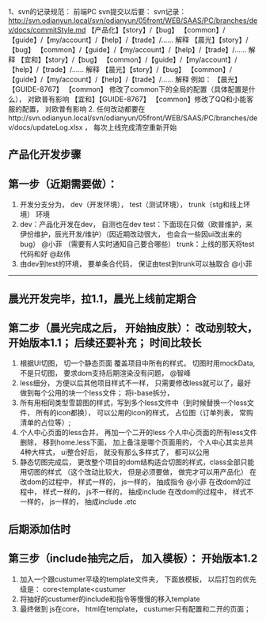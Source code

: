 1、svn的记录规范：
     前端PC svn提交以后要： svn记录：http://svn.odianyun.local/svn/odianyun/05front/WEB/SAAS/PC/branches/dev/docs/commitStyle.md
    【产品化】【story】/【bug】 【common】/【guide】/【my/account】/【help】/【trade】/...... 解释
    【晨光】【story】/【bug】 【common】/【guide】/【my/account】/【help】/【trade】/...... 解释
    【宜和】【story】/【bug】 【common】/【guide】/【my/account】/【help】/【trade】/...... 解释
    【晨光】【story】/【bug】 【common】/【guide】/【my/account】/【help】/【trade】/...... 解释
      例如：
    【晨光】【GUIDE-8767】 【common】 修改了common下的全局的配置（具体配置是什么）， 对欧普有影响
    【宜和】【GUIDE-8767】 【common】修改了QQ和小能客服的配置， 对欧普有影响
2. 任何改动都要在http://svn.odianyun.local/svn/odianyun/05front/WEB/SAAS/PC/branches/dev/docs/updateLog.xlsx  ， 每次上线完成清空重新开始

产品化开发步骤
------------------------------------------------------------------------
第一步（近期需要做）：
------------------------------------------------------------------------
1. 开发分支分为， dev（开发环境）， test（测试环境）， trunk（stg和线上环境） 环境
2. dev：产品化开发在dev， 自测也在dev
   test：下面现在只做（欧普维护，来伊份维护，辰光开发/维护）（因近期改动很大， 也会合一些因ui改出来的bug） @小菲 （需要有人实时通知自己要合哪些）
   trunk：上线的那天将test代码和好      @赵伟
3. 由dev到test的环境， 要单条合代码， 保证由test到trunk可以抽取合  @小菲
--------------------------------------------------------------------------
晨光开发完毕，拉1.1，晨光上线前定期合
--------------------------------------------------------------------------
第二步（晨光完成之后， 开始抽皮肤）： 改动别较大， 开始版本1.1； 后续还要补充； 时间比较长
------------------------------------------------------------------------
1. 根据UI切图， 切一个静态页面
    覆盖项目中所有的样式， 切图时用mockData, 不是只切图， 要求dom支持后期渲染没有问题， @智峰
2. less细分，
    方便以后其他项目样式不一样， 只需要修改less就可以了，最好做到每个公用的块一个less文件；
    将i-base拆分，
3. 所有用相同类型雪碧图的样式，写到多个less文件中（到时候替换一个less文件， 所有的icon都换），
    可以公用的icon的样式，
    占位图（订单列表， 常购清单的占位等）;
4. 个人中心页面的less合并， 再加一个二开的less
    个人中心页面的所有less文件删除， 移到home.less下面， 加上备注是哪个页面用的，
    个人中心其实总共4种大样式， ui整合好后， 就没有那么多样式了， 都可以公用
5. 静态切图完成后， 更改整个项目的dom结构适合切图的样式，class全部只能用切图的样式 （这个改动比较大， 但是必须要做， 做完才可以用产品化）
    在改dom的过程中， 样式一样的， js一样的， 抽成指令 @小菲
    在改dom的过程中， 样式一样的， js不一样的， 抽成include
    在改dom的过程中， 样式不一样的， js一样的， 抽成include
.etc

后期添加估时
------------------------------------------------------------------------
第三步（include抽完之后， 加入模板）： 开始版本1.2
------------------------------------------------------------------------
1. 加入一个跟custumer平级的template文件夹， 下面放模板， 以后打包的优先级是： core<template<custumer
2. 将抽好的custumer的include和指令等慢慢的移入template
3. 最终做到 js在core， html在template， custumer只有配置和二开的页面；
